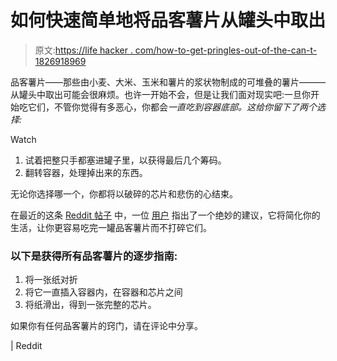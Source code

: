 # 如何快速简单地将品客薯片从罐头中取出

> 原文:[https://life hacker . com/how-to-get-pringles-out-of-the-can-t-1826918969](https://lifehacker.com/how-to-get-pringles-out-of-the-can-quickly-and-easily-1826918969)

品客薯片——那些由小麦、大米、玉米和薯片的浆状物制成的可堆叠的薯片———从罐头中取出可能会很麻烦。也许一开始不会，但是让我们面对现实吧:一旦你开始吃它们，不管你觉得有多恶心，你都会*一直吃到容器底部。这给你留下了两个选择:* 

Watch

1.  试着把整只手都塞进罐子里，以获得最后几个筹码。
2.  翻转容器，处理掉出来的东西。

无论你选择哪一个，你都将以破碎的芯片和悲伤的心结束。

在最近的这条 [Reddit 帖子](https://www.reddit.com/r/lifehacks/comments/8rdvoo/simple_and_effective_pringles_cannister_trick_for/) 中，一位 [用户](https://www.reddit.com/user/monkeyeatingeagle) 指出了一个绝妙的建议，它将简化你的生活，让你更容易吃完一罐品客薯片而不打碎它们。

### 以下是获得所有品客薯片的逐步指南:

1.  将一张纸对折
2.  将它一直插入容器内，在容器和芯片之间
3.  将纸滑出，得到一张完整的芯片。

如果你有任何品客薯片的窍门，请在评论中分享。

| Reddit
